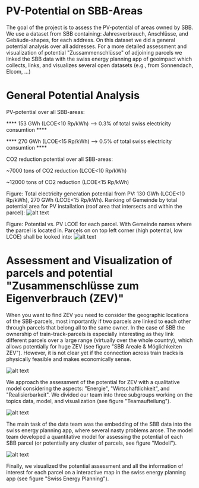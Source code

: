 # PV-Potential on SBB-Areas
The goal of the project is to assess the PV-potential of areas owned by SBB. We use a dataset from SBB containing: Jahresverbrauch, Anschlüsse, and Gebäude-shapes, for each address.
On this dataset we did a general potential analysis over all addresses.
For a more detailed assessment and visualization of potential "Zussammenschlüsse" of adjoining parcels we linked the SBB data with the swiss energy planning app of geoimpact which collects, links, and visualizes several open datasets (e.g., from Sonnendach, Elcom, ...)


# General Potential Analysis
PV-potential over all SBB-areas:

**** 153 GWh (LCOE<10 Rp/kWh) --> 0.3% of total swiss electricity consumtion ****

****  270 GWh (LCOE<15 Rp/kWh) --> 0.5% of total swiss electricity consumtion ****

CO2 reduction potential over all SBB-areas:

  ~7000 tons of CO2 reduction (LCOE<10 Rp/kWh)

  ~12000 tons of CO2 reduction (LCOE<15 Rp/kWh)

Figure: Total electricity generation potential from PV: 130 GWh (LCOE<10 Rp/kWh), 270 GWh (LCOE<15 Rp/kWh). Ranking of Gemeinde by total potential area for PV installation (roof area that intersects and within the parcel):
![alt text](https://raw.githubusercontent.com/magnetilo/max-pv-strom-sbb/master/gemeinde-pv-area.png)

Figure: Potential vs. PV LCOE for each parcel. With Gemeinde names where the parcel is located in. Parcels  on on top left corner (high potential, low LCOE) shall be looked into:
![alt text](https://raw.githubusercontent.com/magnetilo/max-pv-strom-sbb/master/potential-gestehungskosten.png)

# Assessment and Visualization of parcels and potential "Zusammenschlüsse zum Eigenverbrauch (ZEV)"
When you want to find ZEV you need to consider the geographic locations of the SBB-parcels, most importantly if two parcels are linked to each other through parcels that belong all to the same owner. In the case of SBB the ownership of train-track-parcels is especially interesting as they link different parcels over a large range (virtually over the whole country), which allows potentially for huge ZEV (see figure "SBB Areale & Möglichkeiten ZEV"). However, it is not clear yet if the connection across train tracks is physically feasible and makes economically sense.

![alt text](https://raw.githubusercontent.com/magnetilo/max-pv-strom-sbb/master/potential-zusammenschlüsse.png)

We approach the assessment of the potential for ZEV with a qualitative model considering the aspects: "Energie", "Wirtschaftlichkeit", and "Realisierbarkeit". We divided our team into three subgroups working on the topics data, model, and visualization (see figure "Teamaufteilung").

![alt text](https://raw.githubusercontent.com/magnetilo/max-pv-strom-sbb/master/teamaufteilung.png)

The main task of the data team was the embedding of the SBB data into the swiss energy planning app, where several nasty problems arose. The model team developed a quantitative model for assessing the potential of each SBB parcel (or potentially any cluster of parcels, see figure "Modell").

![alt text](https://raw.githubusercontent.com/magnetilo/max-pv-strom-sbb/master/modell.png)

Finally, we visualized the potential assessment and all the information of interest for each parcel on a interactive map in the swiss energy planning app (see figure "Swiss Energy Planning").
